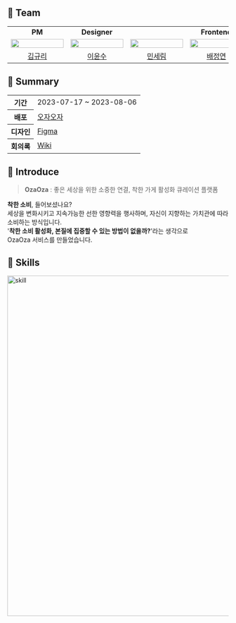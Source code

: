 ## 📌 Team
<table>
  <tr>
    <td align="center" colspan="1">
      <b>PM</b>
    </td>
    <td align="center" colspan="1">
      <b>Designer</b>
    </td>
    <td align="center" colspan="3">
      <b>Frontend</b>
    </td>
    <td align="center" colspan="1">
      <b>Backend</b>
    </td>
  </tr>
  <tr>
    <td>
      <img src="https://i.pinimg.com/564x/56/3d/82/563d82876daaa6c957d50e21a57d4c72.jpg" width="120px" height="15%"/>
    </td>
    <td>
      <img src="https://i.pinimg.com/564x/56/3d/82/563d82876daaa6c957d50e21a57d4c72.jpg" width="120px" height="15%"/>
    </td>
    <td>
      <img src="https://avatars.githubusercontent.com/u/97885933?v=4" width="120px" height="15%"/>
    </td>
    <td>
      <img src="https://avatars.githubusercontent.com/u/122681003?v=4" width="120px" height="15%"/>
    </td>
    <td>
      <img src="https://avatars.githubusercontent.com/u/139346130?v=4" width="120px" height="15%"/>
    </td>
    <td>
      <img src="https://avatars.githubusercontent.com/u/90364682?v=4" width="120px" height="15%"/>
    </td>
  </tr>
  <tr>
    <td align="center">
      <a href="">
      김규리
      </a>
    </td>
    <td align="center">
      <a href="">
      이윤수
      </a>
    </td>
    <td align="center">
      <a href="https://github.com/anonymousRecords">
      민세림
      </a>
    </td>
    <td align="center">
      <a href="https://github.com/bluishflame">
      배정연
      </a>
    </td>
    <td align="center">
      <a href="https://github.com/haaaaauy">
      강서연
      </a>
    </td>
    <td align="center">
      <a href="https://github.com/eunhyeon5322">
      안은현
      </a>
    </td>
  </tr>
</table>

## 📌 Summary
<table>
    <tr>
        <th>기간</th>
        <td>2023-07-17 ~ 2023-08-06</td>
    </tr>
    <tr>
        <th>배포</th>
        <td><a href="https://ozaoza.netlify.app/">오자오자</a></td>
    </tr>
    <tr>
        <th>디자인</th>
        <td><a href="https://www.figma.com/file/5h9ZqWJGLzzEX7HRQxvQDO/%ED%85%8C%EC%98%A4%EC%9D%98-%EC%8A%A4%ED%94%84%EB%A6%B0%ED%8A%B8-15%EA%B8%B0---11%EC%A1%B0?type=design&node-id=0%3A1&mode=design&t=ayO3HCLaamQOhY8z-1">Figma</a></td>
    </tr>
    <tr>
        <th>회의록</th>
        <td><a href="https://github.com/seoul-women-tech-hackathon-team5/meaningout-client/wiki">Wiki</a></td>
    </tr>
</table>

## 📌 Introduce
> **OzaOza** : 좋은 세상을 위한 소중한 연결, 착한 가게 활성화 큐레이션 플랫폼   

**착한 소비**, 들어보셨나요?   
세상을 변화시키고 지속가능한 선한 영향력을 행사하며, 자신이 지향하는 가치관에 따라 소비하는 방식입니다.   
'**착한 소비 활성화, 본질에 집중할 수 있는 방법이 없을까?**'라는 생각으로   
OzaOza 서비스를 만들었습니다.   

## 📌 Skills
<img width="773" alt="skill" src="https://github.com/seoul-women-tech-hackathon-team5/.github/assets/97885933/ed1bdec6-ddfb-44e9-9ad7-2eb9264a433b">
